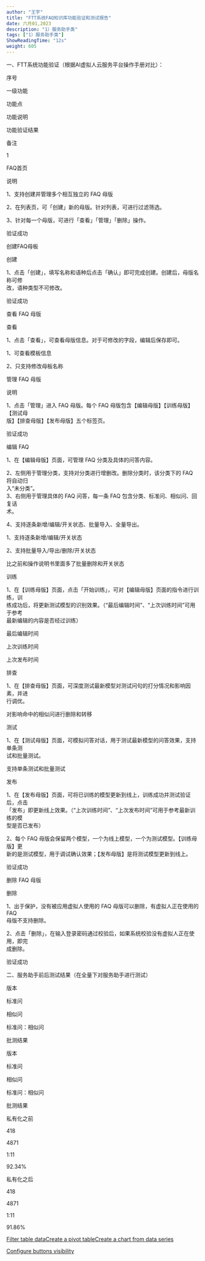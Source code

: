 ```yaml
---
author: "王宇"
title: "FTT系统FAQ知识库功能验证和测试报告"
date: 六月01,2023
description: "1）服务助手类"
tags: ["1）服务助手类"]
ShowReadingTime: "12s"
weight: 605
---
```

一、FTT系统功能验证（根据AI虚拟人云服务平台操作手册对比）：

序号

一级功能

功能点

功能说明

功能验证结果

备注

1

FAQ首页

说明

1、支持创建并管理多个相互独立的 FAQ 母版

2、在列表页，可「创建」新的母版。针对列表，可进行过滤筛选。

3、针对每一个母版，可进行「查看」「管理」「删除」操作。

验证成功

  

  

创建FAQ母板

创建

1、点击「创建」，填写名称和语种后点击「确认」即可完成创建。创建后，母版名称可修  
改，语种类型不可修改。

验证成功

  

  

查看 FAQ 母版

查看

1、点击「查看」，可查看母版信息。对于可修改的字段，编辑后保存即可。

1、可查看模板信息

2、只支持修改母板名称

  

  

  

  

  

  

  

  

  

  

管理 FAQ 母版

说明

1、点击「管理」进入 FAQ 母版。每个 FAQ 母版包含【编辑母版】【训练母版】【测试母  
版】【排查母版】【发布母版】五个标签页。

验证成功

  

  

编辑 FAQ

1、在【编辑母版】页面，可管理 FAQ 分类及具体的问答内容。

2、左侧用于管理分类，支持对分类进行增删改。删除分类时，该分类下的 FAQ 将自动归  
入“未分类”。  
3、右侧用于管理具体的 FAQ 问答，每一条 FAQ 包含分类、标准问、相似问、回复话  
术。

4、支持逐条新增/编辑/开关状态、批量导入、全量导出。

1、支持逐条新增/编辑/开关状态

2、支持批量导入/导出/删除/开关状态

比之前和操作说明书里面多了批量删除和开关状态

  

训练

1、在【训练母版】页面，点击「开始训练」，可对【编辑母版】页面的指令进行训练，训  
练成功后，将更新测试模型的识别效果。（“最后编辑时间”、“上次训练时间”可用于参考  
最新编辑的内容是否经过训练）

最后编辑时间

上次训练时间

上次发布时间

  

  

排查

1、在【排查母版】页面，可深度测试最新模型对测试问句的打分情况和影响因素，并进  
行调优。

对影响命中的相似问进行删除和转移

  

  

测试

1、在【测试母版】页面，可模拟问答对话，用于测试最新模型的问答效果，支持单条测  
试和批量测试。

支持单条测试和批量测试

  

  

发布

1、在【发布母版】页面，可将已训练的模型更新到线上，训练成功并测试验证后，点击  
「发布」即更新线上效果。（“上次训练时间”、“上次发布时间”可用于参考最新训练的模  
型是否已发布）

2、每个 FAQ 母版会保留两个模型，一个为线上模型，一个为测试模型。【训练母版】更  
新的是测试模型，用于调试确认效果；【发布母版】是将测试模型更新到线上。

验证成功

  

  

删除 FAQ 母版

删除

1、出于保护，没有被应用虚拟人使用的 FAQ 母版可以删除，有虚拟人正在使用的 FAQ  
母版不支持删除。

2、点击「删除」，在输入登录密码通过校验后，如果系统校验没有虚拟人正在使用，即完  
成删除。

验证成功

  

二、服务助手前后测试结果（在全量下对服务助手进行测试）

版本

标准问

相似问

标准问：相似问

批测结果

版本

标准问

相似问

标准问：相似问

批测结果

私有化之前

418

4871

1:11

92.34%

私有化之后

418

4871

1:11

91.86%

[Filter table data](#)[Create a pivot table](#)[Create a chart from data series](#)

[Configure buttons visibility](/users/tfac-settings.action)